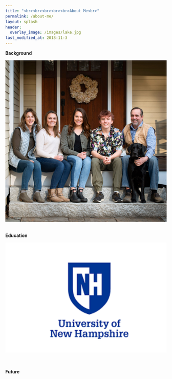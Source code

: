 ```yaml
---
title: "<br><br><br><br><br>About Me<br>"
permalink: /about-me/
layout: splash
header:
  overlay_image: /images/lake.jpg
last_modified_at: 2018-11-3
---
```


**Background**<br>
<center><img src="/images/frontsteps.jpg" alt="drawing" width="800"/></center>

</br>

**Education**<br>
<center><img src="/images/unhlogo.png" alt="drawing" width="800"/></center><br>

</br>

**Future**<br>

</br>












